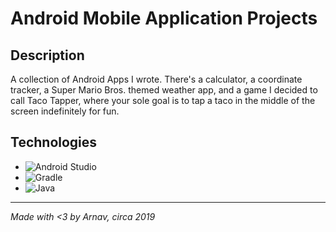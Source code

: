 # Android Mobile Application Projects

## Description
A collection of Android Apps I wrote. There's a calculator, a coordinate tracker, a Super Mario Bros. themed weather app, and a game I decided to call Taco Tapper, where your sole goal is to tap a taco in the middle of the screen indefinitely for fun.

## Technologies
- ![Android Studio](https://img.shields.io/badge/Android%20Studio-3DDC84.svg?style=for-the-badge&logo=android-studio&logoColor=white)
- ![Gradle](https://img.shields.io/badge/Gradle-02303A.svg?style=for-the-badge&logo=Gradle&logoColor=white)
- ![Java](https://img.shields.io/badge/java-%23ED8B00.svg?style=for-the-badge&logo=openjdk&logoColor=white)

---
*Made with <3 by Arnav, circa 2019*
